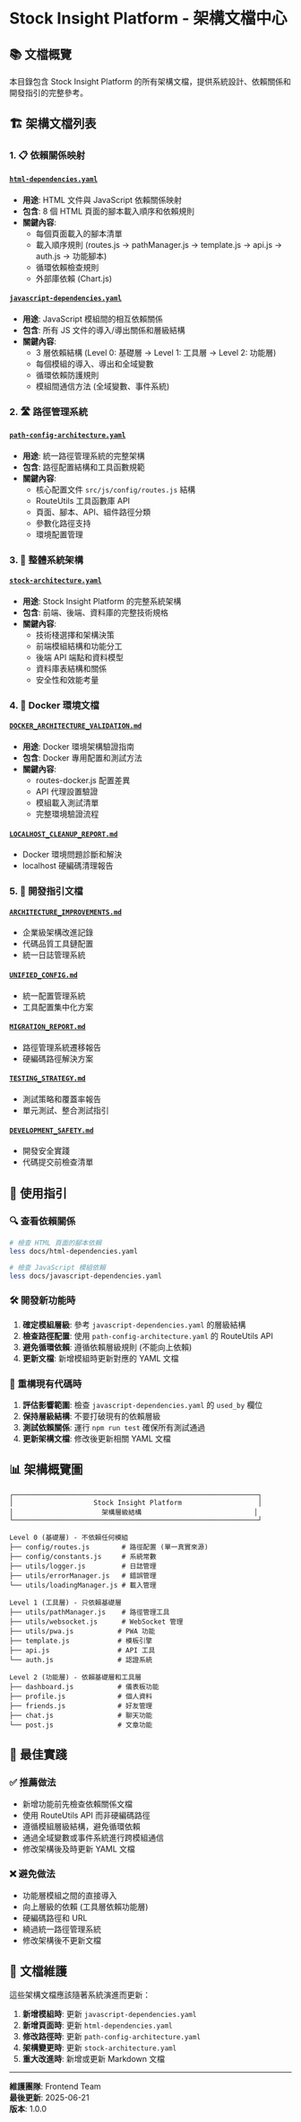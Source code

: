 # Stock Insight Platform - 架構文檔中心

## 📚 文檔概覽

本目錄包含 Stock Insight Platform 的所有架構文檔，提供系統設計、依賴關係和開發指引的完整參考。

## 🏗️ 架構文檔列表

### 1. 📋 **依賴關係映射**

#### [`html-dependencies.yaml`](./html-dependencies.yaml)
- **用途**: HTML 文件與 JavaScript 依賴關係映射
- **包含**: 8 個 HTML 頁面的腳本載入順序和依賴規則
- **關鍵內容**:
  - 每個頁面載入的腳本清單
  - 載入順序規則 (routes.js → pathManager.js → template.js → api.js → auth.js → 功能腳本)
  - 循環依賴檢查規則
  - 外部庫依賴 (Chart.js)

#### [`javascript-dependencies.yaml`](./javascript-dependencies.yaml)
- **用途**: JavaScript 模組間的相互依賴關係
- **包含**: 所有 JS 文件的導入/導出關係和層級結構
- **關鍵內容**:
  - 3 層依賴結構 (Level 0: 基礎層 → Level 1: 工具層 → Level 2: 功能層)
  - 每個模組的導入、導出和全域變數
  - 循環依賴防護規則
  - 模組間通信方法 (全域變數、事件系統)

### 2. 🛣️ **路徑管理系統**

#### [`path-config-architecture.yaml`](./path-config-architecture.yaml)
- **用途**: 統一路徑管理系統的完整架構
- **包含**: 路徑配置結構和工具函數規範
- **關鍵內容**:
  - 核心配置文件 `src/js/config/routes.js` 結構
  - RouteUtils 工具函數庫 API
  - 頁面、腳本、API、組件路徑分類
  - 參數化路徑支持
  - 環境配置管理

### 3. 🏢 **整體系統架構**

#### [`stock-architecture.yaml`](./stock-architecture.yaml)
- **用途**: Stock Insight Platform 的完整系統架構
- **包含**: 前端、後端、資料庫的完整技術規格
- **關鍵內容**:
  - 技術棧選擇和架構決策
  - 前端模組結構和功能分工
  - 後端 API 端點和資料模型
  - 資料庫表結構和關係
  - 安全性和效能考量

### 4. 🐳 **Docker 環境文檔**

#### [`DOCKER_ARCHITECTURE_VALIDATION.md`](./DOCKER_ARCHITECTURE_VALIDATION.md)
- **用途**: Docker 環境架構驗證指南
- **包含**: Docker 專用配置和測試方法
- **關鍵內容**:
  - routes-docker.js 配置差異
  - API 代理設置驗證
  - 模組載入測試清單
  - 完整環境驗證流程

#### [`LOCALHOST_CLEANUP_REPORT.md`](./LOCALHOST_CLEANUP_REPORT.md)
- Docker 環境問題診斷和解決
- localhost 硬編碼清理報告

### 5. 📖 **開發指引文檔**

#### [`ARCHITECTURE_IMPROVEMENTS.md`](./ARCHITECTURE_IMPROVEMENTS.md)
- 企業級架構改進記錄
- 代碼品質工具鏈配置
- 統一日誌管理系統

#### [`UNIFIED_CONFIG.md`](./UNIFIED_CONFIG.md)
- 統一配置管理系統
- 工具配置集中化方案

#### [`MIGRATION_REPORT.md`](./MIGRATION_REPORT.md)
- 路徑管理系統遷移報告
- 硬編碼路徑解決方案

#### [`TESTING_STRATEGY.md`](./TESTING_STRATEGY.md)
- 測試策略和覆蓋率報告
- 單元測試、整合測試指引

#### [`DEVELOPMENT_SAFETY.md`](./DEVELOPMENT_SAFETY.md)
- 開發安全實踐
- 代碼提交前檢查清單

## 🎯 使用指引

### 🔍 **查看依賴關係**
```bash
# 檢查 HTML 頁面的腳本依賴
less docs/html-dependencies.yaml

# 檢查 JavaScript 模組依賴
less docs/javascript-dependencies.yaml
```

### 🛠️ **開發新功能時**
1. **確定模組層級**: 參考 `javascript-dependencies.yaml` 的層級結構
2. **檢查路徑配置**: 使用 `path-config-architecture.yaml` 的 RouteUtils API
3. **避免循環依賴**: 遵循依賴層級規則 (不能向上依賴)
4. **更新文檔**: 新增模組時更新對應的 YAML 文檔

### 🔧 **重構現有代碼時**
1. **評估影響範圍**: 檢查 `javascript-dependencies.yaml` 的 `used_by` 欄位
2. **保持層級結構**: 不要打破現有的依賴層級
3. **測試依賴關係**: 運行 `npm run test` 確保所有測試通過
4. **更新架構文檔**: 修改後更新相關 YAML 文檔

## 📊 **架構概覽圖**

```
┌─────────────────────────────────────────────────────────────┐
│                    Stock Insight Platform                   │
│                      架構層級結構                            │
└─────────────────────────────────────────────────────────────┘

Level 0 (基礎層) - 不依賴任何模組
├── config/routes.js        # 路徑配置 (單一真實來源)
├── config/constants.js     # 系統常數
├── utils/logger.js         # 日誌管理
├── utils/errorManager.js   # 錯誤管理
└── utils/loadingManager.js # 載入管理

Level 1 (工具層) - 只依賴基礎層
├── utils/pathManager.js    # 路徑管理工具
├── utils/websocket.js      # WebSocket 管理
├── utils/pwa.js           # PWA 功能
├── template.js            # 模板引擎
├── api.js                 # API 工具
└── auth.js                # 認證系統

Level 2 (功能層) - 依賴基礎層和工具層
├── dashboard.js           # 儀表板功能
├── profile.js             # 個人資料
├── friends.js             # 好友管理
├── chat.js                # 聊天功能
└── post.js                # 文章功能
```

## 🚀 **最佳實踐**

### ✅ **推薦做法**
- 新增功能前先檢查依賴關係文檔
- 使用 RouteUtils API 而非硬編碼路徑
- 遵循模組層級結構，避免循環依賴
- 通過全域變數或事件系統進行跨模組通信
- 修改架構後及時更新 YAML 文檔

### ❌ **避免做法**
- 功能層模組之間的直接導入
- 向上層級的依賴 (工具層依賴功能層)
- 硬編碼路徑和 URL
- 繞過統一路徑管理系統
- 修改架構後不更新文檔

## 🔄 **文檔維護**

這些架構文檔應該隨著系統演進而更新：

1. **新增模組時**: 更新 `javascript-dependencies.yaml`
2. **新增頁面時**: 更新 `html-dependencies.yaml`
3. **修改路徑時**: 更新 `path-config-architecture.yaml`
4. **架構變更時**: 更新 `stock-architecture.yaml`
5. **重大改進時**: 新增或更新 Markdown 文檔

---

**維護團隊**: Frontend Team  
**最後更新**: 2025-06-21  
**版本**: 1.0.0 
